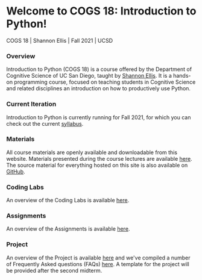 # Welcome to COGS 18: Introduction to Python!

COGS 18 | Shannon Ellis | Fall 2021 | UCSD

### Overview

Introduction to Python (COGS 18) is a course offered by the Department of Cognitive Science of UC San Diego, taught by [Shannon Ellis](http://shanellis.com). It is a hands-on programming course, focused on teaching students in Cognitive Science and related disciplines an introduction on how to productively use Python.

### Current Iteration

Introduction to Python is currently running for Fall 2021, for which you can check out the current [syllabus](assets/intro/syllabus). 


### Materials

All course materials are openly available and downloadable from this website. Materials presented during the course lectures are available [here](materials/01-Introduction). The source material for everything hosted on this site is also available on [GitHub](https://github.com/COGS18).


### Coding Labs

An overview of the Coding Labs is available [here](assets/intro/labs/overview).


### Assignments

An overview of the Assignments is available [here](assets/intro/assignments/overview).

### Project

An overview of the Project is available [here](https://cogs18.github.io/projects/overview.html) and we've compiled a number of Frequently Asked questions (FAQs) [here](https://cogs18.github.io/projects/faq.html). A template for the project will be provided after the second midterm.